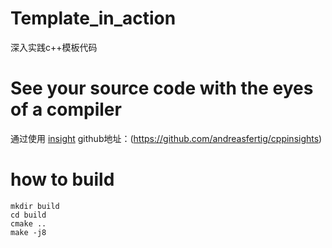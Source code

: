 # Template_in_action
深入实践c++模板代码

# See your source code with the eyes of a compiler
通过使用 [insight](https://cppinsights.io/) github地址：(https://github.com/andreasfertig/cppinsights)

# how to build 

```
mkdir build
cd build
cmake .. 
make -j8
```
